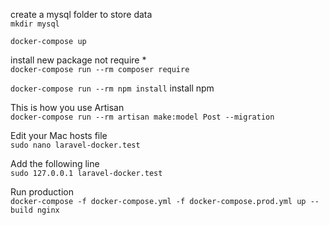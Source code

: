 create a mysql folder to store data </br>
`mkdir mysql` 

`docker-compose up`

install new package not require * <br/>
`docker-compose run --rm composer require` 

`docker-compose run --rm npm install` install npm

This is how you use Artisan </br>
`docker-compose run --rm artisan make:model Post --migration`

Edit your Mac hosts file <br/>
`sudo nano laravel-docker.test`

Add the following line <br/>
`sudo 127.0.0.1 laravel-docker.test`

Run production <br/>
`docker-compose -f docker-compose.yml -f docker-compose.prod.yml up --build nginx`
